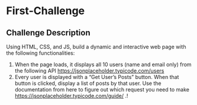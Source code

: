 # First-Challenge

## Challenge Description

Using HTML, CSS, and JS, build a dynamic and interactive web page with the following functionalities:

 1. When the page loads, it displays all 10 users (name and email only) from the following API https://jsonplaceholder.typicode.com/users
 2. Every user is displayed with a “Get User’s Posts” button. When that button is clicked, display a list of posts by that user. Use the documentation from here to figure out which request you need to make https://jsonplaceholder.typicode.com/guide/ .!

